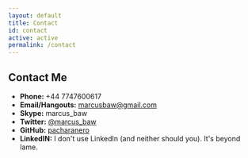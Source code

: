 ```yaml
---
layout: default
title: Contact
id: contact
active: active
permalink: /contact
---
```


## Contact Me

* **Phone:** +44 7747600617
* **Email/Hangouts:** [marcusbaw@gmail.com](mailto:marcusbaw@gmail.com)
* **Skype:** marcus_baw
* **Twitter:** [@marcus_baw](https://twitter.com/marcus_baw)
* **GitHub:** [pacharanero](https://github.com/pacharanero)
* **LinkedIN:** I don't use LinkedIn (and neither should you). It's beyond lame.
